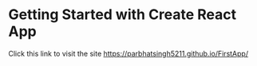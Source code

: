 # Getting Started with Create React App
Click this link to visit the site  https://parbhatsingh5211.github.io/FirstApp/